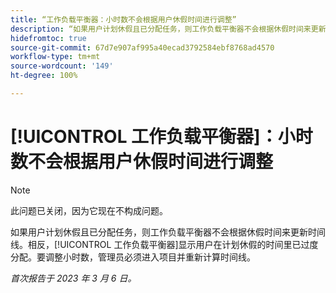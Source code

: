 ```yaml
---
title: “工作负载平衡器：小时数不会根据用户休假时间进行调整”
description: “如果用户计划休假且已分配任务，则工作负载平衡器不会根据休假时间来更新时间线。 相反，工作负载平衡器显示用户在计划休假的时间里已过度分配。要调整小时数，管理员必须进入项目并重新计算时间线。"
hidefromtoc: true
source-git-commit: 67d7e907af995a40ecad3792584ebf8768ad4570
workflow-type: tm+mt
source-wordcount: '149'
ht-degree: 100%

---
```



# [!UICONTROL 工作负载平衡器]：小时数不会根据用户休假时间进行调整

>[!NOTE]
>
>此问题已关闭，因为它现在不构成问题。

如果用户计划休假且已分配任务，则工作负载平衡器不会根据休假时间来更新时间线。相反，[!UICONTROL 工作负载平衡器]显示用户在计划休假的时间里已过度分配。要调整小时数，管理员必须进入项目并重新计算时间线。

_首次报告于 2023 年 3 月 6 日。_

